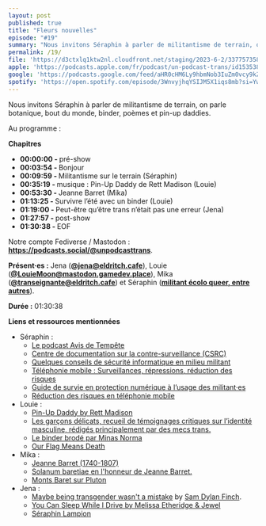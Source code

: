 ```yaml
---
layout: post
published: true
title: "Fleurs nouvelles"
episode: "#19"
summary: "Nous invitons Séraphin à parler de militantisme de terrain, on parle botanique, bout du monde, binder, poèmes et pin-up daddies."
permalink: /19/
file: 'https://d3ctxlq1ktw2nl.cloudfront.net/staging/2023-6-2/337757358-22050-1-1653940b0b965.m4a'
apple: 'https://podcasts.apple.com/fr/podcast/un-podcast-trans/id1535381424?l=en&i=1000619074827'
google: 'https://podcasts.google.com/feed/aHR0cHM6Ly9hbmNob3IuZm0vcy9kZDA3MzQvcG9kY2FzdC9yc3M/episode/OGRhNDQzNWYtOGVhNS00MzIyLWI0YzctOGI2NmM0NmE5ZjFk?sa=X&ved=0CAUQkfYCahcKEwiwk-7An_H_AhUAAAAAHQAAAAAQAQ'
spotify: 'https://open.spotify.com/episode/3WnvyjhqYSIJM5X1iqs8mb?si=Yw6KgvgLTmmhMGQxqUoEbg'
---
```

<p>Nous invitons Séraphin à parler de militantisme de terrain, on parle botanique, bout du monde, binder, poèmes et pin-up daddies.</p>

<!--more-->

<p>Au programme :</p>

<p><strong>Chapitres</strong></p>
<ul>
  <li><strong>00:00:00 - </strong>pré-show</li>
  <li><strong>00:03:54 - </strong>Bonjour</li>
  <li><strong>00:09:59 - </strong>Militantisme sur le terrain (Séraphin)</li>
  <li><strong>00:35:19 - </strong>musique : Pin-Up Daddy de Rett Madison (Louie)</li>
  <li><strong>00:53:30 - </strong>Jeanne Barret (Mika)</li>
  <li><strong>01:13:25 - </strong>Survivre l’été avec un binder (Louie)</li>
  <li><strong>01:19:00 - </strong>Peut-être qu’être trans n’était pas une erreur (Jena)</li>
  <li><strong>01:27:57 - </strong>post-show</li>
  <li><strong>01:30:38 - </strong>EOF</li>
</ul>

<p>Notre  compte Fediverse / Mastodon : <a href="https://podcasts.social/@unpodcasttrans"><strong>https://podcasts.social/@unpodcasttrans</strong></a>.</p>

<p><strong>Présent·es :</strong> 
Jena (<a href="https://eldritch.cafe/@jena"><strong>@jena@eldritch.cafe</strong></a>), 
Louie (<a href="https://mastodon.gamedev.place/@LouieMoon"><strong>@LouieMoon@mastodon.gamedev.place</strong></a>),  
Mika (<a href="https://eldritch.cafe/@transeignante"><strong>@transeignante@eldritch.cafe</strong></a>) et
Séraphin (<a href="https://linktr.ee/avisdetempete"><strong>militant écolo queer, entre autres</strong></a>).</p> 

<p><strong>Durée :</strong> 01:30:38</p>

<p><strong>Liens et ressources mentionnées</strong></p>
<ul>
  <li>Séraphin :
   <ul>
     <li><a href="https://linktr.ee/avisdetempete">Le podcast Avis de Tempête</a></li>
     <li><a href="https://www.csrc.link/fr/">Centre de documentation sur la contre-surveillance (CSRC)</a></li>
     <li><a href="https://www.instagram.com/p/Cpr-jVdASSX/">Quelques conseils de sécurité informatique en milieu militant</a></li>
     <li><a href="https://infokiosques.net/IMG/pdf/_7_janvier_2023__telephonie_et_securite_numerique-36pa5-fil.pdf">Téléphonie mobile : Surveillances, répressions, réduction des risques</a></li>
     <li><a href="https://mars-infos.org/IMG/pdf/guidenum.pdf">Guide de survie en protection numérique à l’usage des militant·es</a></li>
     <li><a href="https://telmob.0id.org/fr:accueil">Réduction des risques en téléphonie mobile</a></li>
   </ul>
  </li>
  <li>Louie :
    <ul>
      <li><a href="https://youtu.be/if12qjITsFU">Pin-Up Daddy by Rett Madison</a></li>
      <li><a href="https://infokiosques.net/spip.php?article1784">Les garçons délicats, recueil de témoignages critiques sur l’identité masculine, rédigés  principalement par des mecs trans.</a></li>
      <li><a href="https://www.instagram.com/p/Cs1Wxl5NjbH/">Le binder brodé par Minas Norma</a></li>
      <li><a href="https://en.wikipedia.org/wiki/Our_Flag_Means_Death">Our Flag Means Death</a></li>
    </ul>
  </li>
  <li>Mika :
    <ul>
      <li><a href="https://fr.wikipedia.org/wiki/Jeanne_Barret">Jeanne Barret (1740-1807)</a></li>
      <li><a href="https://fr.wikipedia.org/wiki/Solanum_baretiae">Solanum baretiae en l'honneur de Jeanne Barret.</a></li>
      <li><a href="https://fr.wikipedia.org/wiki/Monts_Baret ">Monts Baret sur Pluton</a></li>
    </ul>
  </li>
  <li>Jena :
    <ul>
      <li><a href="https://letsqueerthingsup.com/2017/11/30/maybe-being-transgender-wasnt-a-mistake/">Maybe being transgender wasn't a mistake</a> by <a href="http://www.samdylanfinch.com/">Sam Dylan Finch</a>.</li>
      <li><a href="https://youtu.be/cD_tjkpEVvg">You Can Sleep While I Drive by Melissa Etheridge & Jewel</a></li>
     <li><a href="https://www.tintin.com/fr/characters/seraphin-lampion">Séraphin Lampion</a></li>
    </ul>
  </li>
</ul>


